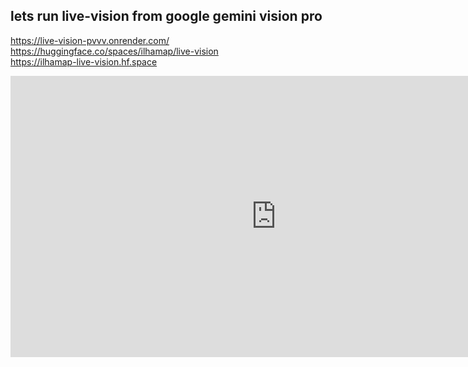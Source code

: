## lets run live-vision from google gemini vision pro <br/>
<a href="https://live-vision-pvvv.onrender.com/">https://live-vision-pvvv.onrender.com/</a><br/>
<a href="https://huggingface.co/spaces/ilhamap/live-vision">https://huggingface.co/spaces/ilhamap/live-vision</a><br/>
<a href="https://ilhamap-live-vision.hf.space">https://ilhamap-live-vision.hf.space</a><br/>
<iframe
	src="https://ilhamap-live-vision.hf.space"
	frameborder="0"
	width="850"
	height="450"
></iframe>
